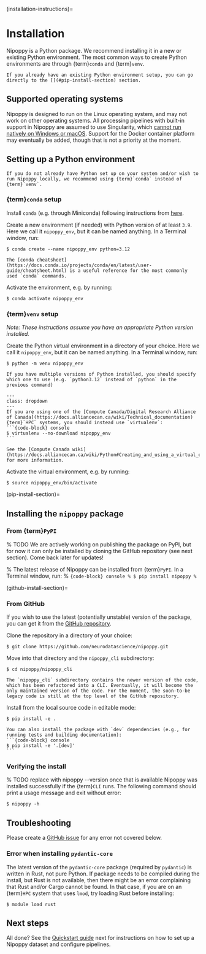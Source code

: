 (installation-instructions)=
# Installation

Nipoppy is a Python package. We recommend installing it in a new or existing Python environment. The most common ways to create Python environments are through {term}`conda` and {term}`venv`.

```{note}
If you already have an existing Python environment setup, you can go directly to the [](#pip-install-section) section.
```

## Supported operating systems

Nipoppy is designed to run on the Linux operating system, and may not work on other operating systems. All processing pipelines with built-in support in Nipoppy are assumed to use Singularity, which [cannot run natively on Windows or macOS](https://apptainer.org/docs/admin/main/installation.html#installation-on-windows-or-mac). Support for the Docker container platform may eventually be added, though that is not a priority at the moment.

## Setting up a Python environment

```{tip}
If you do not already have Python set up on your system and/or wish to run Nipoppy locally, we recommend using {term}`conda` instead of {term}`venv`.
```

### {term}`conda` setup

Install `conda` (e.g. through Miniconda) following instructions from [here](https://conda.io/projects/conda/en/latest/user-guide/install/index.html).

Create a new environment (if needed) with Python version of at least `3.9`. Here we call it `nipoppy_env`, but it can be named anything. In a Terminal window, run:
```{code-block} console
$ conda create --name nipoppy_env python=3.12
```

```{tip}
The [conda cheatsheet](https://docs.conda.io/projects/conda/en/latest/user-guide/cheatsheet.html) is a useful reference for the most commonly used `conda` commands.
```

Activate the environment, e.g. by running:
```{code-block} console
$ conda activate nipoppy_env
```

### {term}`venv` setup

*Note: These instructions assume you have an appropriate Python version installed.*

Create the Python virtual environment in a directory of your choice. Here we call it `nipoppy_env`, but it can be named anything. In a Terminal window, run:
```{code-block} console
$ python -m venv nipoppy_env
```

```{note}
If you have multiple versions of Python installed, you should specify which one to use (e.g. `python3.12` instead of `python` in the previous command)
```

````{admonition} On Compute Canada/Digital Research Alliance of Canada systems
---
class: dropdown
---
If you are using one of the [Compute Canada/Digital Research Alliance of Canada](https://docs.alliancecan.ca/wiki/Technical_documentation) {term}`HPC` systems, you should instead use `virtualenv`:
```{code-block} console
$ virtualenv --no-download nipoppy_env
```

See the [Compute Canada wiki](https://docs.alliancecan.ca/wiki/Python#Creating_and_using_a_virtual_environment) for more information.
````

Activate the virtual environment, e.g. by running:
```{code-block} console
$ source nipoppy_env/bin/activate
```

(pip-install-section)=
## Installing the `nipoppy` package

### From {term}`PyPI`

% TODO
We are actively working on publishing the package on PyPI, but for now it can only be installed by cloning the GitHub repository (see next section). Come back later for updates!

% The latest release of Nipoppy can be installed from {term}`PyPI`. In a Terminal window, run:
% ```{code-block} console
% $ pip install nipoppy
% ```

(github-install-section)=
### From GitHub

If you wish to use the latest (potentially unstable) version of the package, you can get it from the [GitHub repository](https://github.com/neurodatascience/nipoppy).

Clone the repository in a directory of your choice:
```{code-block} console
$ git clone https://github.com/neurodatascience/nipoppy.git
```

Move into that directory and the `nipoppy_cli` subdirectory:
```{code-block} console
$ cd nipoppy/nipoppy_cli
```

```{note}
The `nipoppy_cli` subdirectory contains the newer version of the code, which has been refactored into a CLI. Eventually, it will become the only maintained version of the code. For the moment, the soon-to-be legacy code is still at the top level of the GitHub repository.
```

Install from the local source code in editable mode:
```{code-block} console
$ pip install -e .
```

````{note}
You can also install the package with `dev` dependencies (e.g., for running tests and building documentation):
```{code-block} console
$ pip install -e '.[dev]'
```
````

### Verifying the install

% TODO replace with nipoppy --version once that is available
Nipoppy was installed successfully if the {term}`CLI` runs. The following command should print a usage message and exit without error:
```{code-block} console
$ nipoppy -h
```

## Troubleshooting

Please create a [GitHub issue](https://github.com/neurodatascience/nipoppy/issues/new) for any error not covered below.

### Error when installing `pydantic-core`

The latest version of the `pydantic-core` package (required by `pydantic`) is written in Rust, not pure Python. If package needs to be compiled during the install, but Rust is not available, then there might be an error complaining that Rust and/or Cargo cannot be found. In that case, if you are on an {term}`HPC` system that uses `lmod`, try loading Rust before installing:
```{code-block} console
$ module load rust
```

## Next steps

All done? See the [Quickstart guide](quickstart) next for instructions on how to set up a Nipoppy dataset and configure pipelines.
